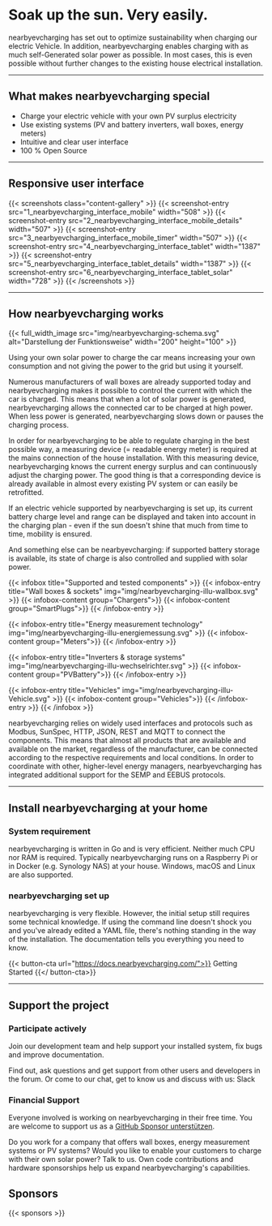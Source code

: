 # Soak up the sun. Very easily.

nearbyevcharging has set out to optimize sustainability when charging our electric Vehicle. In addition, nearbyevcharging enables charging with as much self-Generated solar power as possible. In most cases, this is even possible without further changes to the existing house electrical installation.

---

## What makes nearbyevcharging special
- Charge your electric vehicle with your own PV surplus electricity
- Use existing systems (PV and battery inverters, wall boxes, energy meters)
- Intuitive and clear user interface
- 100 % Open Source

---

## Responsive user interface

{{< screenshots class="content-gallery" >}}
{{< screenshot-entry src="1_nearbyevcharging_interface_mobile" width="508" >}}
{{< screenshot-entry src="2_nearbyevcharging_interface_mobile_details" width="507" >}}
{{< screenshot-entry src="3_nearbyevcharging_interface_mobile_timer" width="507" >}}
{{< screenshot-entry src="4_nearbyevcharging_interface_tablet" width="1387" >}}
{{< screenshot-entry src="5_nearbyevcharging_interface_tablet_details" width="1387" >}}
{{< screenshot-entry src="6_nearbyevcharging_interface_tablet_solar" width="728" >}}
{{< /screenshots >}}

---

## How nearbyevcharging works

{{< full_width_image src="img/nearbyevcharging-schema.svg" alt="Darstellung der Funktionsweise" width="200" height="100" >}}

Using your own solar power to charge the car means increasing your own consumption and not giving the power to the grid but using it yourself.

Numerous manufacturers of wall boxes are already supported today and nearbyevcharging makes it possible to control the current with which the car is charged. This means that when a lot of solar power is generated, nearbyevcharging allows the connected car to be charged at high power. When less power is generated, nearbyevcharging slows down or pauses the charging process.

In order for nearbyevcharging to be able to regulate charging in the best possible way, a measuring device (= readable energy meter) is required at the mains connection of the house installation. With this measuring device, nearbyevcharging knows the current energy surplus and can continuously adjust the charging power. The good thing is that a corresponding device is already available in almost every existing PV system or can easily be retrofitted.

If an electric vehicle supported by nearbyevcharging is set up, its current battery charge level and range can be displayed and taken into account in the charging plan - even if the sun doesn't shine that much from time to time, mobility is ensured.

And something else can be nearbyevcharging: if supported battery storage is available, its state of charge is also controlled and supplied with solar power.

{{< infobox title="Supported and tested components" >}}
{{< infobox-entry title="Wall boxes & sockets" img="img/nearbyevcharging-illu-wallbox.svg" >}}
{{< infobox-content group="Chargers">}}
{{< infobox-content group="SmartPlugs">}}
{{< /infobox-entry >}}

{{< infobox-entry title="Energy measurement technology" img="img/nearbyevcharging-illu-energiemessung.svg" >}}
{{< infobox-content group="Meters">}}
{{< /infobox-entry >}}

{{< infobox-entry title="Inverters & storage systems" img="img/nearbyevcharging-illu-wechselrichter.svg" >}}
{{< infobox-content group="PVBattery">}}
{{< /infobox-entry >}}

{{< infobox-entry title="Vehicles" img="img/nearbyevcharging-illu-Vehicle.svg" >}}
{{< infobox-content group="Vehicles">}}
{{< /infobox-entry >}}
{{< /infobox >}}

nearbyevcharging relies on widely used interfaces and protocols such as Modbus, SunSpec, HTTP, JSON, REST and MQTT to connect the components. This means that almost all products that are available and available on the market, regardless of the manufacturer, can be connected according to the respective requirements and local conditions. In order to coordinate with other, higher-level energy managers, nearbyevcharging has integrated additional support for the SEMP and EEBUS protocols.

---

## Install nearbyevcharging at your home

### System requirement

nearbyevcharging is written in Go and is very efficient. Neither much CPU nor RAM is required. Typically nearbyevcharging runs on a Raspberry Pi or in Docker (e.g. Synology NAS) at your house. Windows, macOS and Linux are also supported.

### nearbyevcharging set up

nearbyevcharging is very flexible. However, the initial setup still requires some technical knowledge. If using the command line doesn't shock you and you've already edited a YAML file, there's nothing standing in the way of the installation. The documentation tells you everything you need to know.

{{< button-cta url="https://docs.nearbyevcharging.com/">}}
Getting Started
{{</ button-cta>}}

---

## Support the project

### Participate actively

Join our development team and help support your installed system, fix bugs and improve documentation.

Find out, ask questions and get support from other users and developers in the forum. Or come to our chat, get to know us and discuss with us: Slack

### Financial Support

Everyone involved is working on nearbyevcharging in their free time. You are welcome to support us as a  [GitHub Sponsor unterstützen](https://docs.nearbyevcharging.com/docs/sponsorship).

Do you work for a company that offers wall boxes, energy measurement systems or PV systems? Would you like to enable your customers to charge with their own solar power? Talk to us. Own code contributions and hardware sponsorships help us expand nearbyevcharging's capabilities.

## Sponsors

{{< sponsors >}}
